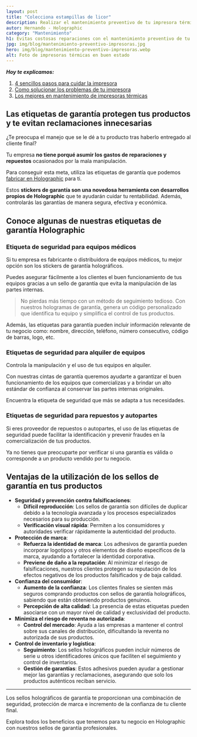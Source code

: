 ```yaml
---
layout: post
title: "Colecciona estampillas de licor"
description: Realizar el mantenimiento preventivo de tu impresora térmica te va a ahorra mucho dinero. Son unos pasos sencillos. Aprende cómo hacerlo con Holographic
autor: Hernando - Holographic
category: "Mantenimiento"
h1: Evitas costosas reparaciones con el mantenimiento preventivo de tu impresora térmica
jpg: img/blog/mantenimiento-preventivo-impresoras.jpg
hero: img/blog/mantenimiento-preventivo-impresoras.webp
alt: Foto de impresoras térmicas en buen estado
---
```

***Hoy te explicamos:***

1. [4 sencillos pasos para cuidar la impresora](#1-inspección-visual-de-la-impresora-térmica)
2. [Como solucionar los problemas de tu impresora](#solución-de-problemas-comunes-en-impresoras-térmicas)
3. [Los mejores en mantenimiento de impresoras térmicas](#el-mejor-servicio-técnico-para-impresoras-térmicas-lo-encuentras-en-holographic)

## Las etiquetas de garantía protegen tus productos y te evitan reclamaciones innecesarias

¿Te preocupa el manejo que se le dé a tu producto tras haberlo entregado al cliente final?

Tu empresa **no tiene porqué asumir los gastos de reparaciones y repuestos** ocasionados por la mala manipulación.

Para conseguir esta meta, utiliza las etiquetas de garantía que podemos [fabricar en Holographic](/) para ti.

Estos **stickers de garantía son una novedosa herramienta con desarrollos propios de Holographic** que te ayudarán cuidar tu rentabilidad. Además, controlarás las garantías de manera segura, efectiva y económica.

## Conoce algunas de nuestras etiquetas de garantía Holographic

### **Etiqueta de seguridad para equipos médicos**

Si tu empresa es fabricante o distribuidora de equipos médicos, tu mejor opción son los stickers de garantía holográficos.

Puedes asegurar fácilmente a los clientes el buen funcionamiento de tus equipos gracias a un sello de garantía que evita la manipulación de las partes internas.

>No pierdas más tiempo con un método de seguimiento tedioso. Con nuestros hologramas de garantía, genera un código personalizado que identifica tu equipo y simplifica el control de tus productos. 

Además, las etiquetas para garantía pueden incluir información relevante de tu negocio como: nombre, dirección, teléfono, número consecutivo, código de barras, logo, etc.

### **Etiquetas de seguridad para alquiler de equipos**

Controla la manipulación y el uso de tus equipos en alquiler.

Con nuestras cintas de garantía queremos ayudarte a garantizar el buen funcionamiento de los equipos que comercializas y a brindar un alto estándar de confianza al conservar las partes internas originales.

Encuentra la etiqueta de seguridad que más se adapta a tus necesidades.

### **Etiquetas de seguridad para repuestos y autopartes**

Si eres proveedor de repuestos o autopartes, el uso de las etiquetas de seguridad puede facilitar la identificación y prevenir fraudes en la comercialización de tus productos.

Ya no tienes que preocuparte por verificar si una garantía es válida o corresponde a un producto vendido por tu negocio.

## Ventajas de la utilización de los sellos de garantía en tus productos

- **Seguridad y prevención contra falsificaciones**:
    - **Difícil reproducción**: Los sellos de garantía son difíciles de duplicar debido a la tecnología avanzada y los procesos especializados necesarios para su producción.
    - **Verificación visual rápida**: Permiten a los consumidores y autoridades verificar rápidamente la autenticidad del producto.
- **Protección de marca**:
    - **Refuerza la identidad de marca**: Los adhesivos de garantía pueden incorporar logotipos y otros elementos de diseño específicos de la marca, ayudando a fortalecer la identidad corporativa.
    - **Previene de daño a la reputación**: Al minimizar el riesgo de falsificaciones, nuestros clientes protegen su reputación de los efectos negativos de los productos falsificados y de baja calidad.
- **Confianza del consumidor**:
    - **Aumento de la confianza**: Los clientes finales se sienten más seguros comprando productos con sellos de garantía holográficos, sabiendo que están obteniendo productos genuinos.
    - **Percepción de alta calidad**: La presencia de estas etiquetas pueden asociarse con un mayor nivel de calidad y exclusividad del producto.
- **Minimiza el riesgo de reventa no autorizada**:
    - **Control del mercado**: Ayuda a las empresas a mantener el control sobre sus canales de distribución, dificultando la reventa no autorizada de sus productos.
- **Control de inventario y logística**:
    - **Seguimiento**: Los sellos holográficos pueden incluir números de serie u otros identificadores únicos que faciliten el seguimiento y control de inventarios.
    - **Gestión de garantías**: Estos adhesivos pueden ayudar a gestionar mejor las garantías y reclamaciones, asegurando que solo los productos auténticos reciban servicio.

---

Los sellos holográficos de garantía te proporcionan una combinación de seguridad, protección de marca e incremento de la confianza de tu cliente final.

Explora todos los beneficios que tenemos para tu negocio en Holographic con nuestros sellos de garantía profesionales.